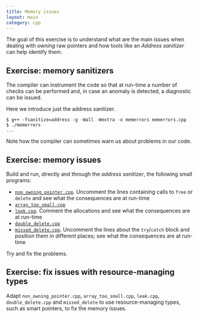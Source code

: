 ```yaml
---
title: Memory issues
layout: main
category: cpp
---
```


The goal of this exercise is to understand what are the main issues when dealing
with _owning_ raw pointers and how tools like an _Address sanitizer_ can help
identify them.

## Exercise: memory sanitizers

The compiler can instrument the code so that at run-time a number of checks can
be performed and, in case an anomaly is detected, a diagnostic can be issued.

Here we introduce just the address sanitizer.

```shell
$ g++ -fsanitize=address -g -Wall -Wextra -o memerrors memerrors.cpp
$ ./memerrors
...
```

Note how the compiler can sometimes warn us about problems in our code.

## Exercise: memory issues

Build and run, directly and through the _address sanitizer_, the following small
programs:

* [`non_owning_pointer.cpp`]({{site.exercises_repo}}/hands-on/cpp/non_owning_pointer.cpp).
  Uncomment the lines containing calls to `free` or `delete` and see what the
  consequences are at run-time
* [`array_too_small.cpp`]({{site.exercises_repo}}/hands-on/cpp/array_too_small.cpp)
* [`leak.cpp`]({{site.exercises_repo}}/hands-on/cpp/leak.cpp). Comment the
  allocations and see what the consequences are at run-time
* [`double_delete.cpp`]({{site.exercises_repo}}/hands-on/cpp/double_delete.cpp)
* [`missed_delete.cpp`]({{site.exercises_repo}}/hands-on/cpp/missed_delete.cpp).
  Uncomment the lines about the `try`/`catch` block and position them in
  different places; see what the consequences are at run-time

Try and fix the problems.

## Exercise: fix issues with resource-managing types

Adapt `non_owning_pointer.cpp`, `array_too_small.cpp`, `leak.cpp`,
`double_delete.cpp` and `missed_delete` to use resource-managing types, such as
smart pointers, to fix the memory issues.
